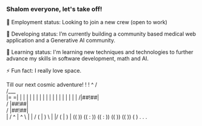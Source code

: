 ### Shalom everyone, let's take off!

💼 Employment status: Looking to join a new crew (open to work)

🔭 Developing status: I’m currently building a community based medical web application and a Generative AI community.

🌱 Learning status: I'm learning new techniques and technologies to further advance my skills in software development, math and AI.

⚡ Fun fact: I really love space.

Till our next cosmic adventure! 
                                                                               !
                                                                               !
                                                                               ^
                                                                              / \
                                                                             /___\
                                                                            |=   =|
                                                                            |     |
                                                                            |     |
                                                                            |     |
                                                                            |     |
                                                                            |     |
                                                                            |     |
                                                                            |     |
                                                                            |     |
                                                                            |     |
                                                                           /|##!##|\
                                                                          / |##!##| \
                                                                         /  |##!##|  \
                                                                        |  / ^ | ^ \  |
                                                                        | /  ( | )  \ |
                                                                        |/   ( | )   \|
                                                                            ((   ))
                                                                           ((  :  ))
                                                                           ((  :  ))
                                                                            ((   ))
                                                                             (( ))
                                                                              ( )
                                                                               .
                                                                               .
                                                                               .
